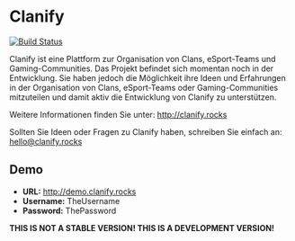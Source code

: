 # Clanify

[![Build Status](https://travis-ci.org/Clanify/Clanify.svg?branch=master)](https://travis-ci.org/Clanify/Clanify)

Clanify ist eine Plattform zur Organisation von Clans, eSport-Teams und
Gaming-Communities. Das Projekt befindet sich momentan noch in der Entwicklung.
Sie haben jedoch die Möglichkeit ihre Ideen und Erfahrungen in der Organisation
von Clans, eSport-Teams oder Gaming-Communities mitzuteilen und damit aktiv die
Entwicklung von Clanify zu unterstützen.

Weitere Informationen finden Sie unter: http://clanify.rocks

Sollten Sie Ideen oder Fragen zu Clanify haben, schreiben Sie einfach an:
[hello@clanify.rocks](mailto:hello@clanify.rocks?subject=Hello)

## Demo

- **URL:** http://demo.clanify.rocks
- **Username:** TheUsername
- **Password:** ThePassword

**THIS IS NOT A STABLE VERSION! THIS IS A DEVELOPMENT VERSION!**